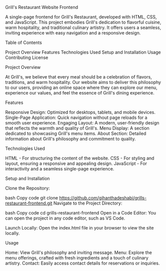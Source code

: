 Grill's Restaurant Website Frontend

A single-page frontend for Grill's Restaurant, developed with HTML, CSS, and JavaScript. This project embodies Grill's dedication to flavorful cuisine, warm hospitality, and traditional culinary artistry. It offers users a seamless, inviting experience with easy navigation and a responsive design.

Table of Contents

Project Overview
Features
Technologies Used
Setup and Installation
Usage
Contributing
License

Project Overview

At Grill's, we believe that every meal should be a celebration of flavors, traditions, and warm hospitality. Our website aims to deliver this philosophy to our users, providing an online space where they can explore our menu, experience our values, and feel the essence of Grill's dining experience.

Features

Responsive Design: Optimized for desktops, tablets, and mobile devices.
Single-Page Application: Quick navigation without page reloads for a smooth user experience.
Engaging Layout: A modern, user-friendly design that reflects the warmth and quality of Grill's.
Menu Display: A section dedicated to showcasing Grill's menu items.
About Section: Detailed information about Grill's philosophy and commitment to quality.

Technologies Used

HTML - For structuring the content of the website.
CSS - For styling and layout, ensuring a responsive and appealing design.
JavaScript - For interactivity and a seamless single-page experience.

Setup and Installation

Clone the Repository:

bash
Copy code
git clone https://github.com/gihanthadeshabi/grills-restaurant-frontend.git
Navigate to the Project Directory:

bash
Copy code
cd grills-restaurant-frontend
Open in a Code Editor: You can open the project in any code editor, such as VS Code.

Launch Locally: Open the index.html file in your browser to view the site locally.

Usage

Home: View Grill's philosophy and inviting message.
Menu: Explore the menu offerings, crafted with fresh ingredients and a touch of culinary artistry.
Contact: Easily access contact details for reservations or inquiries.
